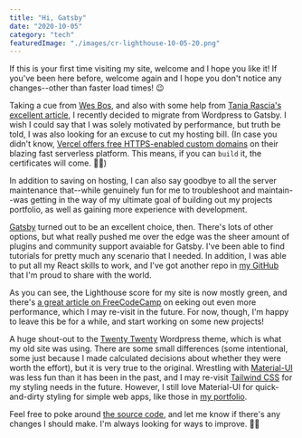 ```yaml
---
title: "Hi, Gatsby"
date: "2020-10-05"
category: "tech"
featuredImage: "./images/cr-lighthouse-10-05-20.png"
---
```


If this is your first time visiting my site, welcome and I hope you like it! If you've been here before, welcome again and I hope you don't notice any changes--other than faster load times! 😉

Taking a cue from [Wes Bos](https://wesbos.com/new-wesbos-website/), and also with some help from [Tania Rascia's excellent article](https://www.gatsbyjs.com/blog/2019-03-21-migrating-from-wordpress-to-gatsby/), I recently decided to migrate from Wordpress to Gatsby. I wish I could say that I was solely motivated by performance, but truth be told, I was also looking for an excuse to cut my hosting bill. (In case you didn't know, [Vercel offers free HTTPS-enabled custom domains](https://vercel.com/pricing) on their blazing fast serverless platform. This means, if you can `build` it, the certificates will come. 🙏🏼)

In addition to saving on hosting, I can also say goodbye to all the server maintenance that--while genuinely fun for me to troubleshoot and maintain--was getting in the way of my ultimate goal of building out my projects portfolio, as well as gaining more experience with development.

[Gatsby](https://www.gatsbyjs.com/) turned out to be an excellent choice, then. There's lots of other options, but what really pushed me over the edge was the sheer amount of plugins and community support avaiable for Gatsby. I've been able to find tutorials for pretty much any scenario that I needed. In addition, I was able to put all my React skills to work, and I've got another repo in [my GitHub](https://github.com/claudiorivera) that I'm proud to share with the world.

As you can see, the Lighthouse score for my site is now mostly green, and there's [a great article on FreeCodeCamp](https://www.freecodecamp.org/news/gatsby-perfect-lighthouse-score/) on eeking out even more performance, which I may re-visit in the future. For now, though, I'm happy to leave this be for a while, and start working on some new projects!

A huge shout-out to the [Twenty Twenty](https://wordpress.org/themes/twentytwenty/) Wordpress theme, which is what my old site was using. There are some small differences (some intentional, some just because I made calculated decisions about whether they were worth the effort), but it is very true to the original. Wrestling with [Material-UI](https://material-ui.com/) was less fun than it has been in the past, and I may re-visit [Tailwind CSS](https://tailwindcss.com/) for my styling needs in the future. However, I still love Material-UI for quick-and-dirty styling for simple web apps, like those in [my portfolio](https://www.claudiorivera.com/dev).

Feel free to poke around [the source code](https://github.com/claudiorivera/claudiorivera-com), and let me know if there's any changes I should make. I'm always looking for ways to improve. ✌🏼
